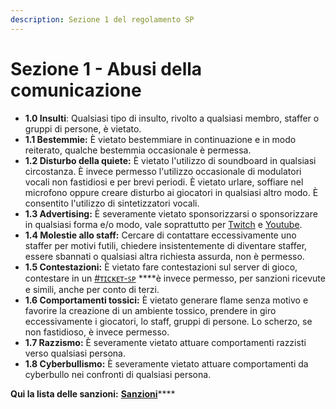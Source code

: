 ```yaml
---
description: Sezione 1 del regolamento SP
---
```


# Sezione 1 - Abusi della comunicazione

* **1.0 Insulti**: Qualsiasi tipo di insulto, rivolto a qualsiasi membro, staffer o gruppi di persone, è vietato. 
* **1.1 Bestemmie:** È vietato bestemmiare in continuazione e in modo reiterato, qualche bestemmia occasionale è permessa. 
* **1.2 Disturbo della quiete:** È vietato l'utilizzo di soundboard in qualsiasi circostanza.  È invece permesso l'utilizzo occasionale di modulatori vocali non fastidiosi e per brevi periodi.  È vietato urlare, soffiare nel microfono oppure creare disturbo ai giocatori in qualsiasi altro modo.  È consentito l'utilizzo di sintetizzatori vocali. 
* **1.3 Advertising:** È severamente vietato sponsorizzarsi o sponsorizzare in qualsiasi forma e/o modo, vale soprattutto per [Twitch](https://twitch.tv) e [Youtube](https://www.youtube.com). 
* **1.4 Molestie allo staff:** Cercare di contattare eccessivamente uno staffer per motivi futili, chiedere insistentemente di diventare staffer, essere sbannati o qualsiasi altra richiesta assurda, non è permesso. 
* **1.5 Contestazioni:** È vietato fare contestazioni sul server di gioco, contestare in un [\#ᴛɪᴄᴋᴇᴛ-ꜱᴘ](https://discord.com/channels/572513041078288384/729521125473779746/875891150513373296) ****è invece permesso, per sanzioni ricevute e simili, anche per conto di terzi. 
* **1.6 Comportamenti tossici:** È vietato generare flame senza motivo e favorire la creazione di un ambiente tossico, prendere in giro eccessivamente i giocatori, lo staff, gruppi di persone.  Lo scherzo, se non fastidioso, è invece permesso. 
* **1.7 Razzismo:** È severamente vietato attuare comportamenti razzisti verso qualsiasi persona. 
* **1.8 Cyberbullismo:** È severamente vietato attuare comportamenti da cyberbullo nei confronti di qualsiasi persona.

**Qui la lista delle sanzioni:** [**Sanzioni**](sanction1.md)\*\*\*\*

